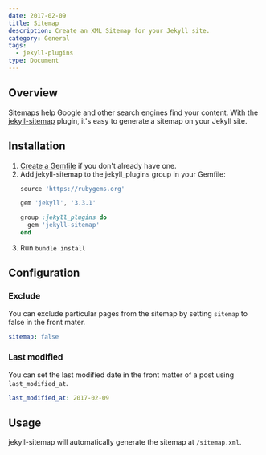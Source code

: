 ```yaml
---
date: 2017-02-09
title: Sitemap
description: Create an XML Sitemap for your Jekyll site.
category: General
tags:
  - jekyll-plugins
type: Document
---
```


## Overview

Sitemaps help Google and other search engines find your content. With the [jekyll-sitemap](https://github.com/jekyll/jekyll-sitemap) plugin, it's easy to generate a sitemap on your Jekyll site.

## Installation

1.  [Create a Gemfile](/jekyll/gemfiles-and-the-bundler/) if you don't already have one.
2.  Add jekyll-sitemap to the jekyll_plugins group in your Gemfile:
    ~~~ruby
    source 'https://rubygems.org'

    gem 'jekyll', '3.3.1'

    group :jekyll_plugins do
      gem 'jekyll-sitemap'
    end
    ~~~
3. Run `bundle install`

## Configuration

### Exclude
You can exclude particular pages from the sitemap by setting `sitemap` to false in the front mater.

~~~yaml
sitemap: false
~~~

### Last modified

You can set the last modified date in the front matter of a post using `last_modified_at`.

~~~yaml
last_modified_at: 2017-02-09
~~~

## Usage

jekyll-sitemap will automatically generate the sitemap at `/sitemap.xml`.